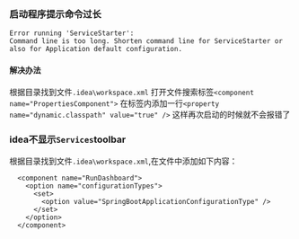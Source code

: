 ### 启动程序提示命令过长
```
Error running 'ServiceStarter':
Command line is too long. Shorten command line for ServiceStarter or also for Application default configuration.

```
#### 解决办法
根据目录找到文件`.idea\workspace.xml`
打开文件搜索标签`<component name="PropertiesComponent">`
在标签内添加一行`<property name="dynamic.classpath" value="true" />`
这样再次启动的时候就不会报错了

### idea不显示`Services`toolbar
根据目录找到文件`.idea\workspace.xml`,在文件中添加如下内容：
```
  <component name="RunDashboard">
    <option name="configurationTypes">
      <set>
        <option value="SpringBootApplicationConfigurationType" />
      </set>
    </option>
  </component>
```
 
